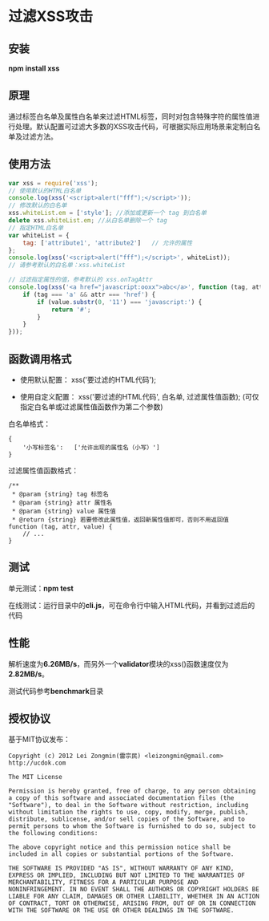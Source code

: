 过滤XSS攻击
======

## 安装

**npm install xss**


## 原理

通过标签白名单及属性白名单来过滤HTML标签，同时对包含特殊字符的属性值进行处理。默认配置可过滤大多数的XSS攻击代码，可根据实际应用场景来定制白名单及过滤方法。


## 使用方法

```javascript
var xss = require('xss');
// 使用默认的HTML白名单
console.log(xss('<script>alert("fff");</script>'));
// 修改默认的白名单
xss.whiteList.em = ['style']; //添加或更新一个 tag 到白名单
delete xss.whiteList.em; //从白名单删除一个 tag
// 指定HTML白名单
var whiteList = {
	tag: ['attribute1', 'attribute2']	// 允许的属性
};
console.log(xss('<script>alert("fff");</script>', whiteList));
// 请参考默认的白名单：xss.whiteList

// 过滤指定属性的值，参考默认的 xss.onTagAttr
console.log(xss('<a href="javascript:ooxx">abc</a>', function (tag, attr, value) {
	if (tag === 'a' && attr === 'href') {
		if (value.substr(0, '11') === 'javascript:') {
			return '#';
    	}
  	}
}));
```


## 函数调用格式

* 使用默认配置： xss('要过滤的HTML代码');

* 使用自定义配置： xss('要过滤的HTML代码', 白名单, 过滤属性值函数); (可仅指定白名单或过滤属性值函数作为第二个参数)

白名单格式：

```
{
	'小写标签名':   ['允许出现的属性名（小写）']
}
```

过滤属性值函数格式：

```
/**
 * @param {string} tag 标签名
 * @param {string} attr 属性名
 * @param {string} value 属性值
 * @return {string} 若要修改此属性值，返回新属性值即可，否则不用返回值
function (tag, attr, value) {
	// ...
}
```

## 测试

单元测试：**npm test**

在线测试：运行目录中的**cli.js**，可在命令行中输入HTML代码，并看到过滤后的代码


## 性能

解析速度为**6.26MB/s**，而另外一个**validator**模块的xss()函数速度仅为**2.82MB/s**。

测试代码参考**benchmark**目录


## 授权协议

基于MIT协议发布：

```
Copyright (c) 2012 Lei Zongmin(雷宗民) <leizongmin@gmail.com>
http://ucdok.com

The MIT License

Permission is hereby granted, free of charge, to any person obtaining
a copy of this software and associated documentation files (the
"Software"), to deal in the Software without restriction, including
without limitation the rights to use, copy, modify, merge, publish,
distribute, sublicense, and/or sell copies of the Software, and to
permit persons to whom the Software is furnished to do so, subject to
the following conditions:

The above copyright notice and this permission notice shall be
included in all copies or substantial portions of the Software.

THE SOFTWARE IS PROVIDED "AS IS", WITHOUT WARRANTY OF ANY KIND,
EXPRESS OR IMPLIED, INCLUDING BUT NOT LIMITED TO THE WARRANTIES OF
MERCHANTABILITY, FITNESS FOR A PARTICULAR PURPOSE AND
NONINFRINGEMENT. IN NO EVENT SHALL THE AUTHORS OR COPYRIGHT HOLDERS BE
LIABLE FOR ANY CLAIM, DAMAGES OR OTHER LIABILITY, WHETHER IN AN ACTION
OF CONTRACT, TORT OR OTHERWISE, ARISING FROM, OUT OF OR IN CONNECTION
WITH THE SOFTWARE OR THE USE OR OTHER DEALINGS IN THE SOFTWARE.
```